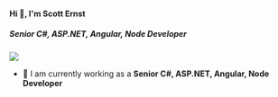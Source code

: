 #### Hi 👋, I'm Scott Ernst
##### **Senior C#, ASP.NET, Angular, Node Developer**

[![](https://visitcount.itsvg.in/api?id=scotternst59&icon=0&color=9)](https://visitcount.itsvg.in)

- 🔭 I am currently working as a **Senior C#, ASP.NET, Angular, Node Developer**

